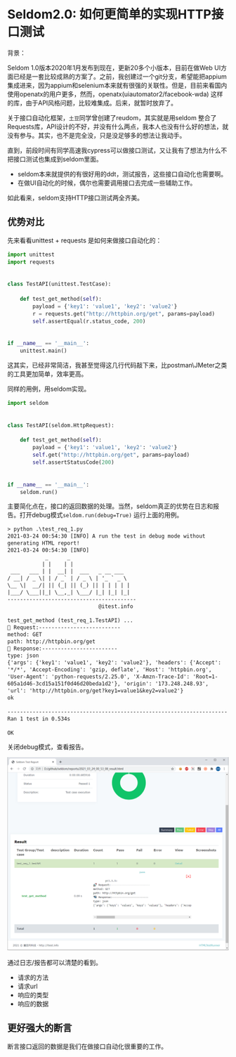 # Seldom2.0: 如何更简单的实现HTTP接口测试

背景：

Seldom 1.0版本2020年1月发布到现在，更新20多个小版本，目前在做Web UI方面已经是一套比较成熟的方案了。之前，我创建过一个git分支，希望能把appium集成进来，因为appium和selenium本来就有很强的关联性。但是，目前来看国内使用openatx的用户更多，然而，openatx(uiautomator2/facebook-wda) 这样的库，由于API风格问题，比较难集成。后来，就暂时放弃了。

关于接口自动化框架，`土豆`同学曾创建了reudom，其实就是用seldom 整合了Requests库，API设计的不好，并没有什么两点，我本人也没有什么好的想法，就没有参与。其实，也不是完全没，只是没足够多的想法让我动手。

直到，前段时间有同学高速我cypress可以做接口测试，又让我有了想法为什么不把接口测试也集成到seldom里面。

* seldom本来就提供的有很好用的ddt，测试报告，这些接口自动化也需要啊。
* 在做UI自动化的时候，偶尔也需要调用接口去完成一些辅助工作。

如此看来，seldom支持HTTP接口测试两全齐美。

## 优势对比

先来看看unittest + requests 是如何来做接口自动化的：

```py
import unittest
import requests


class TestAPI(unittest.TestCase):

    def test_get_method(self):
        payload = {'key1': 'value1', 'key2': 'value2'}
        r = requests.get("http://httpbin.org/get", params=payload)
        self.assertEqual(r.status_code, 200)


if __name__ == '__main__':
    unittest.main()
```

这其实，已经非常简洁，我甚至觉得这几行代码敲下来，比postman\JMeter之类的工具更加简单，效率更高。

同样的用例，用seldom实现。

```py
import seldom


class TestAPI(seldom.HttpRequest):

    def test_get_method(self):
        payload = {'key1': 'value1', 'key2': 'value2'}
        self.get("http://httpbin.org/get", params=payload)
        self.assertStatusCode(200)


if __name__ == '__main__':
    seldom.run()
```

主要简化点在，接口的返回数据的处理。当然，seldom真正的优势在日志和报告。打开debug模式`seldom.run(debug=True)` 运行上面的用例。

```shell
> python .\test_req_1.py
2021-03-24 00:54:30 [INFO] A run the test in debug mode without generating HTML report!
2021-03-24 00:54:30 [INFO]
            _      _
           | |    | |
 ___   ___ | |  __| |  ___   _ __ ___
/ __| / _ \| | / _` | / _ \ | '_ ` _ \
\__ \|  __/| || (_| || (_) || | | | | |
|___/ \___||_| \__,_| \___/ |_| |_| |_|
-----------------------------------------
                             @itest.info

test_get_method (test_req_1.TestAPI) ...
🚀 Request:--------------------------
method: GET
path: http://httpbin.org/get
🛬️ Response:------------------------
type: json
{'args': {'key1': 'value1', 'key2': 'value2'}, 'headers': {'Accept': '*/*', 'Accept-Encoding': 'gzip, deflate', 'Host': 'httpbin.org', 'User-Agent': 'python-requests/2.25.0', 'X-Amzn-Trace-Id': 'Root=1-605a1d46-3cd15a151f0d46d20beda1d2'}, 'origin': '173.248.248.93', 'url': 'http://httpbin.org/get?key1=value1&key2=value2'}
ok

----------------------------------------------------------------------
Ran 1 test in 0.534s

OK
```

关闭debug模式，查看报告。

![](report.png)

通过日志/报告都可以清楚的看到。

* 请求的方法
* 请求url
* 响应的类型
* 响应的数据

## 更好强大的断言

断言接口返回的数据是我们在做接口自动化很重要的工作。



